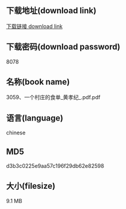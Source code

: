 ## 下载地址(download link)
[下载链接 download link](https://voluble-croquembouche-d321dc.netlify.app/?s=3059%E3%80%81%E4%B8%80%E4%B8%AA%E6%9D%91%E5%BA%84%E7%9A%84%E9%A3%9F%E5%8D%95_%E9%BB%84%E5%AD%9D%E7%BA%AA_.pdf)

## 下载密码(download password)
8078

## 名称(book name)
3059、一个村庄的食单_黄孝纪_.pdf.pdf

## 语言(language)
chinese

## MD5
d3b3c0225e9aa57c196f29db62e82598

## 大小(filesize)
9.1 MB
